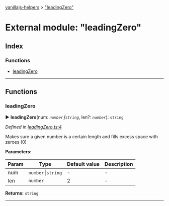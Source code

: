 [vanillajs-helpers](../README.md) > ["leadingZero"](../modules/_leadingzero_.md)



# External module: "leadingZero"

## Index

### Functions

* [leadingZero](_leadingzero_.md#leadingzero)



---
## Functions
<a id="leadingzero"></a>

###  leadingZero

► **leadingZero**(num: *`number`⎮`string`*, len?: *`number`*): `string`



*Defined in [leadingZero.ts:4](https://github.com/Tokimon/vanillajs-helpers/blob/255013e/leadingZero.ts#L4)*



Makes sure a given number is a certain length and fills excess space with zeroes (0)


**Parameters:**

| Param | Type | Default value | Description |
| ------ | ------ | ------ | ------ |
| num | `number`⎮`string`  | - |   - |
| len | `number`  | 2 |   - |





**Returns:** `string`





___


